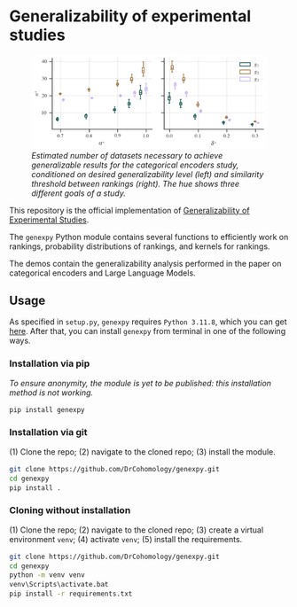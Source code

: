 # Generalizability of experimental studies

<figure>
  <img alt="" src="demos/Categorical encoders/figures/encoders_nstar_alpha_delta.png" title="Nstar">
  <figcaption><em>
        Estimated number of datasets necessary to achieve generalizable results for the categorical encoders study, 
        conditioned on desired generalizability level (left) and similarity threshold between rankings (right). 
        The hue shows three different goals of a study.
  </em></figcaption>
</figure>

This repository is the official implementation of [Generalizability of Experimental Studies]().

The `genexpy` Python module contains several functions to efficiently work on rankings, probability distributions of 
rankings, and kernels for rankings.

The demos contain the generalizability analysis performed in the paper on categorical encoders and Large Language Models.

## Usage

As specified in `setup.py`, `genexpy` requires `Python 3.11.8`, 
which you can get [here](https://www.python.org/downloads/release/python-3118/).
After that, you can install `genexpy` from terminal in one of the following ways. 

### Installation via pip 
_To ensure anonymity, the module is yet to be published: this installation method is not working._
```bash
pip install genexpy
```

### Installation via git
(1) Clone the repo; (2) navigate to the cloned repo; (3) install the module.
```bash
git clone https://github.com/DrCohomology/genexpy.git     
cd genexpy                                                           
pip install .                                             
```

### Cloning without installation
(1) Clone the repo; (2) navigate to the cloned repo; (3) create a virtual environment `venv`; (4) activate `venv`; 
(5) install the requirements.
```bash
git clone https://github.com/DrCohomology/genexpy.git     
cd genexpy
python -m venv venv                                       
venv\Scripts\activate.bat                                 
pip install -r requirements.txt                          
```
